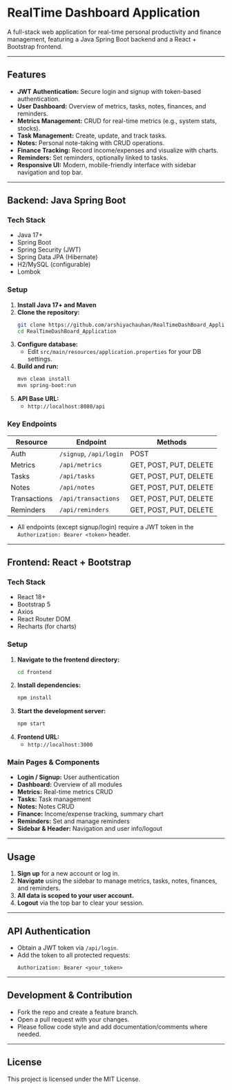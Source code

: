 # RealTime Dashboard Application

A full-stack web application for real-time personal productivity and finance management, featuring a Java Spring Boot backend and a React + Bootstrap frontend.

---

## Features

- **JWT Authentication:** Secure login and signup with token-based authentication.
- **User Dashboard:** Overview of metrics, tasks, notes, finances, and reminders.
- **Metrics Management:** CRUD for real-time metrics (e.g., system stats, stocks).
- **Task Management:** Create, update, and track tasks.
- **Notes:** Personal note-taking with CRUD operations.
- **Finance Tracking:** Record income/expenses and visualize with charts.
- **Reminders:** Set reminders, optionally linked to tasks.
- **Responsive UI:** Modern, mobile-friendly interface with sidebar navigation and top bar.

---

## Backend: Java Spring Boot

### **Tech Stack**
- Java 17+
- Spring Boot
- Spring Security (JWT)
- Spring Data JPA (Hibernate)
- H2/MySQL (configurable)
- Lombok

### **Setup**
1. **Install Java 17+ and Maven**
2. **Clone the repository:**
   ```sh
   git clone https://github.com/arshiyachauhan/RealTimeDashBoard_Application.git
   cd RealTimeDashBoard_Application
   ```
3. **Configure database:**
   - Edit `src/main/resources/application.properties` for your DB settings.
4. **Build and run:**
   ```sh
   mvn clean install
   mvn spring-boot:run
   ```
5. **API Base URL:**
   - `http://localhost:8080/api`

### **Key Endpoints**
| Resource      | Endpoint                        | Methods         |
|--------------|----------------------------------|-----------------|
| Auth         | `/signup`, `/api/login`          | POST            |
| Metrics      | `/api/metrics`                   | GET, POST, PUT, DELETE |
| Tasks        | `/api/tasks`                     | GET, POST, PUT, DELETE |
| Notes        | `/api/notes`                     | GET, POST, PUT, DELETE |
| Transactions | `/api/transactions`              | GET, POST, PUT, DELETE |
| Reminders    | `/api/reminders`                 | GET, POST, PUT, DELETE |

- All endpoints (except signup/login) require a JWT token in the `Authorization: Bearer <token>` header.

---

## Frontend: React + Bootstrap

### **Tech Stack**
- React 18+
- Bootstrap 5
- Axios
- React Router DOM
- Recharts (for charts)

### **Setup**
1. **Navigate to the frontend directory:**
   ```sh
   cd frontend
   ```
2. **Install dependencies:**
   ```sh
   npm install
   ```
3. **Start the development server:**
   ```sh
   npm start
   ```
4. **Frontend URL:**
   - `http://localhost:3000`

### **Main Pages & Components**
- **Login / Signup:** User authentication
- **Dashboard:** Overview of all modules
- **Metrics:** Real-time metrics CRUD
- **Tasks:** Task management
- **Notes:** Notes CRUD
- **Finance:** Income/expense tracking, summary chart
- **Reminders:** Set and manage reminders
- **Sidebar & Header:** Navigation and user info/logout

---

## Usage

1. **Sign up** for a new account or log in.
2. **Navigate** using the sidebar to manage metrics, tasks, notes, finances, and reminders.
3. **All data is scoped to your user account.**
4. **Logout** via the top bar to clear your session.

---

## API Authentication
- Obtain a JWT token via `/api/login`.
- Add the token to all protected requests:
  ```
  Authorization: Bearer <your_token>
  ```

---

## Development & Contribution
- Fork the repo and create a feature branch.
- Open a pull request with your changes.
- Please follow code style and add documentation/comments where needed.

---

## License
This project is licensed under the MIT License.
